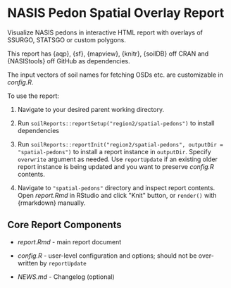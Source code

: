# NASIS Pedon Spatial Overlay Report

Visualize NASIS pedons in interactive HTML report with overlays of SSURGO, STATSGO or custom polygons.

This report has {aqp}, {sf}, {mapview}, {knitr}, {soilDB} off CRAN and {NASIStools} off GitHub as dependencies.

The input vectors of soil names for fetching OSDs etc. are customizable in _config.R_. 

To use the report:

1. Navigate to your desired parent working directory.

2. Run `soilReports::reportSetup("region2/spatial-pedons")` to install dependencies

3. Run `soilReports::reportInit("region2/spatial-pedons", outputDir = "spatial-pedons")` to install a report instance in `outputDir`. Specify `overwrite` argument as needed. Use `reportUpdate` if an existing older report instance is being updated and you want to preserve _config.R_ contents.

4. Navigate to `"spatial-pedons"` directory and inspect report contents. Open _report.Rmd_ in RStudio and click "Knit" button, or `render()` with {rmarkdown} manually.

## Core Report Components

 - _report.Rmd_ - main report document
 
 - _config.R_ - user-level configuration and options; should not be over-written by `reportUpdate`
 
 - _NEWS.md_ - Changelog (optional)
 
 
